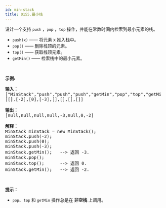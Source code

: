 ```yaml
---
id: min-stack
title: 0155.最小栈
---
```

设计一个支持 <code>push</code> ，<code>pop</code> ，<code>top</code> 操作，并能在常数时间内检索到最小元素的栈。


- <code>push(x)</code> —— 将元素 x 推入栈中。
- <code>pop()</code> —— 删除栈顶的元素。
- <code>top()</code> —— 获取栈顶元素。
- <code>getMin()</code> —— 检索栈中的最小元素。

 

**示例:**


<pre><strong>输入：</strong><br/>[&#34;MinStack&#34;,&#34;push&#34;,&#34;push&#34;,&#34;push&#34;,&#34;getMin&#34;,&#34;pop&#34;,&#34;top&#34;,&#34;getMin&#34;]<br/>[[],[-2],[0],[-3],[],[],[],[]]<br/><br/><strong>输出：</strong><br/>[null,null,null,null,-3,null,0,-2]<br/><br/><strong>解释：</strong><br/>MinStack minStack = new MinStack();<br/>minStack.push(-2);<br/>minStack.push(0);<br/>minStack.push(-3);<br/>minStack.getMin();   --&gt; 返回 -3.<br/>minStack.pop();<br/>minStack.top();      --&gt; 返回 0.<br/>minStack.getMin();   --&gt; 返回 -2.<br/></pre>

 

**提示：**


- <code>pop</code>、<code>top</code> 和 <code>getMin</code> 操作总是在 **非空栈** 上调用。
